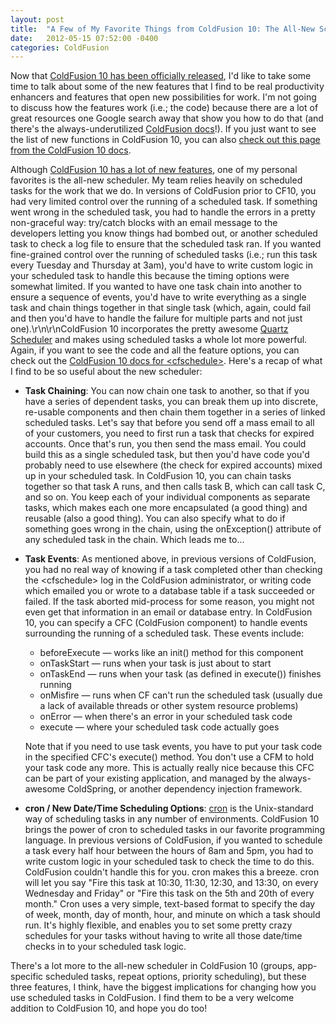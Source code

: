 ```yaml
---
layout: post
title:  "A Few of My Favorite Things from ColdFusion 10: The All-New Scheduler"
date:   2012-05-15 07:52:00 -0400
categories: ColdFusion
---
```


Now that [ColdFusion 10 has been officially released](http://www.adobe.com/products/coldfusion-family.html), I'd like to take some time to talk about some of the new features that I find to be real productivity enhancers and features that open new possibilities for work. I'm not going to discuss how the features work (i.e.; the code) because there are a lot of great resources one Google search away that show you how to do that (and there's the always-underutilized [ColdFusion docs](http://help.adobe.com/en_US/ColdFusion/10.0/CFMLRef/index.html)!). If you just want to see the list of new functions in ColdFusion 10, you can also [check out this page from the ColdFusion 10 docs](http://help.adobe.com/en_US/ColdFusion/10.0/CFMLRef/WS890819DC-DE4D-4b24-A237-6E3483E9D6A1.html).

Although [ColdFusion 10 has a lot of new features](http://tv.adobe.com/watch/coldfusion-10-deep-dives-for-developers/whats-new-in-coldfusion-10/"), one of my personal favorites is the all-new scheduler. My team relies heavily on scheduled tasks for the work that we do. In versions of ColdFusion prior to CF10, you had very limited control over the running of a scheduled task. If something went wrong in the scheduled task, you had to handle the errors in a pretty non-graceful way: try/catch blocks with an email message to the developers letting you know things had bombed out, or another scheduled task to check a log file to ensure that the scheduled task ran. If you wanted fine-grained control over the running of scheduled tasks (i.e.; run this task every Tuesday and Thursday at 3am), you'd have to write custom logic in your scheduled task to handle this because the timing options were somewhat limited. If you wanted to have one task chain into another to ensure a sequence of events, you'd have to write everything as a single task and chain things together in that single task (which, again, could fail and then you'd have to handle the failure for multiple parts and not just one).\r\n\r\nColdFusion 10 incorporates the pretty awesome [Quartz Scheduler](http://quartz-scheduler.org/) and makes using scheduled tasks a whole lot more powerful. Again, if you want to see the code and all the feature options, you can check out the [ColdFusion 10 docs for &lt;cfschedule&gt;](http://help.adobe.com/en_US/ColdFusion/10.0/CFMLRef/WSc3ff6d0ea77859461172e0811cbec22c24-7c6e.html). Here's a recap of what I find to be so useful about the new scheduler:

- **Task Chaining**: You can now chain one task to another, so that if you have a series of dependent tasks, you can break them up into discrete, re-usable components and then chain them together in a series of linked scheduled tasks. Let's say that before you send off a mass email to all of your customers, you need to first run a task that checks for expired accounts. Once that's run, you then send the mass email. You could build this as a single scheduled task, but then you'd have code you'd probably need to use elsewhere (the check for expired accounts) mixed up in your scheduled task. In ColdFusion 10, you can chain tasks together so that task A runs, and then calls task B, which can call task C, and so on. You keep each of your individual components as separate tasks, which makes each one more encapsulated (a good thing) and reusable (also a good thing). You can also specify what to do if something goes wrong in the chain, using the onException() attribute of any scheduled task in the chain. Which leads me to...

- **Task Events**: As mentioned above, in previous versions of ColdFusion, you had no real way of knowing if a task completed other than checking the &lt;cfschedule&gt; log in the ColdFusion administrator, or writing code which emailed you or wrote to a database table if a task succeeded or failed. If the task aborted mid-process for some reason, you might not even get that information in an email or database entry. In ColdFusion 10, you can specify a CFC (ColdFusion component) to handle events surrounding the running of a scheduled task. These events include:
  - beforeExecute &mdash; works like an init() method for this component
  - onTaskStart &mdash; runs when your task is just about to start
  - onTaskEnd &mdash; runs when your task (as defined in execute()) finishes running
  - onMisfire &mdash; runs when CF can't run the scheduled task (usually due a lack of available threads or other system resource problems)
  - onError &mdash; when there's an error in your scheduled task code
  - execute &mdash; where your scheduled task code actually goes
  
  Note that if you need to use task events, you have to put your task code in the specified CFC's execute() method. You don't use a CFM to hold your task code any more. This is actually really nice because this CFC can be part of your existing application, and managed by the always-awesome ColdSpring, or another dependency injection framework.
  
- **cron / New Date/Time Scheduling Options**: [cron](http://en.wikipedia.org/wiki/Cron) is the Unix-standard way of scheduling tasks in any number of environments. ColdFusion 10 brings the power of cron to scheduled tasks in our favorite programming language. In previous versions of ColdFusion, if you wanted to schedule a task every half hour between the hours of 8am and 5pm, you had to write custom logic in your scheduled task to check the time to do this. ColdFusion couldn't handle this for you. cron makes this a breeze. cron will let you say &quot;Fire this task at 10:30, 11:30, 12:30, and 13:30, on every Wednesday and Friday&quot; or &quot;Fire this task on the 5th and 20th of every month.&quot; Cron uses a very simple, text-based format to specify the day of week, month, day of month, hour, and minute on which a task should run. It's highly flexible, and enables you to set some pretty crazy schedules for your tasks without having to write all those date/time checks in to your scheduled task logic.

There's a lot more to the all-new scheduler in ColdFusion 10 (groups, app-specific scheduled tasks, repeat options, priority scheduling), but these three features, I think, have the biggest implications for changing how you use scheduled tasks in ColdFusion. I find them to be a very welcome addition to ColdFusion 10, and hope you do too!